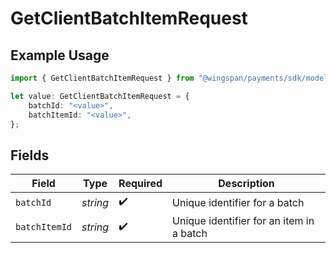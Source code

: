 # GetClientBatchItemRequest

## Example Usage

```typescript
import { GetClientBatchItemRequest } from "@wingspan/payments/sdk/models/operations";

let value: GetClientBatchItemRequest = {
    batchId: "<value>",
    batchItemId: "<value>",
};
```

## Fields

| Field                                    | Type                                     | Required                                 | Description                              |
| ---------------------------------------- | ---------------------------------------- | ---------------------------------------- | ---------------------------------------- |
| `batchId`                                | *string*                                 | :heavy_check_mark:                       | Unique identifier for a batch            |
| `batchItemId`                            | *string*                                 | :heavy_check_mark:                       | Unique identifier for an item in a batch |
